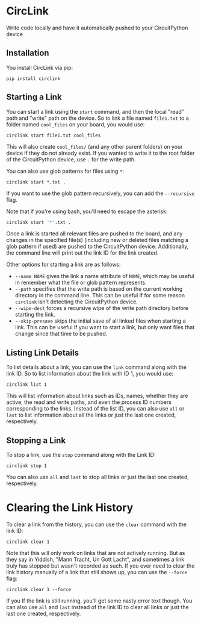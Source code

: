 # CircLink
Write code locally and have it automatically pushed to your CircuitPython device

## Installation

You install CircLink via pip:

```shell
pip install circlink
```

## Starting a Link

You can start a link using the `start` command, and then the local "read" path and
"write" path on the device.  So to link a file named `file1.txt` to a folder named
`cool_files` on your board, you would use:

```shell
circlink start file1.txt cool_files
```

This will also create `cool_files/` (and any other parent folders) on your device
if they do not already exist.  If you wanted to write it to the root folder of
the CircuitPython device, use `.` for the write path.

You can also use glob patterns for files using `*`:

```shell
circlink start *.txt .
```

If you want to use the glob pattern recursively, you can add the `--recursive`
flag.

Note that if you're using bash, you'll need to escape the asterisk:

```bash
circlink start '*'.txt .
```

Once a link is started all relevant files are pushed to the board, and any
changes in the specified file(s) (including new or deleted files matching a glob
pattern if used) are pushed to the CircuitPython device.  Additionally, the
command line will print out the link ID for the link created.

Other options for starting a link are as follows:

- `--name NAME` gives the link a name attribute of `NAME`, which may be
  useful in remember what the file or glob pattern represents.
- `--path` specifies that the write path is based on the current working
  directory in the command line.  This can be useful if for some reason
  `circlink` isn't detecting the CircuitPython device.
- `--wipe-dest` forces a recursive wipe of the write path directory before
  starting the link.
- `--skip-presave` skips the initial save of all linked files when starting
  a link.  This can be useful if you want to start a link, but only want files
  that change since that time to be pushed.

## Listing Link Details

To list details about a link, you can use the `link` command along with the
link ID.  So to list information about the link with ID 1, you would use:

```shell
circlink list 1
```

This will list information about links such as IDs, names, whether they are
active, the read and write paths, and even the process ID numbers corresponding
to the links.  Instead of the list ID, you can also use `all` or `last` to list
information about all the links or just the last one created, respectively.

## Stopping a Link

To stop a link, use the `stop` command along with the Link ID:

```shell
circlink stop 1
```
You can also use `all` and `last` to stop all links or just the last one
created, respectively.

# Clearing the Link History

To clear a link from the history, you can use the `clear` command with the
link ID:

```shell
circlink clear 1
```

Note that this will only work on links that are not actively running.  But as
they say in Yiddish, "Mann Tracht, Un Gott Lacht", and sometimes a link truly
has stopped but wasn't recorded as such.  If you ever need to clear the link
history manually of a link that still shows up, you can use the `--force` flag:

```shell
circlink clear 1 --force
```

If you If the link is still running, you'll get some nasty error text though.
You can also use `all` and `last` instead of the link ID to clear all links
or just the last one created, respectively.
